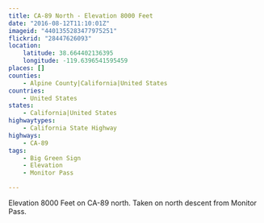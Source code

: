 ```yaml
---
title: CA-89 North - Elevation 8000 Feet
date: "2016-08-12T11:10:01Z"
imageid: "4401355283477975251"
flickrid: "28447626093"
location:
    latitude: 38.664402136395
    longitude: -119.6396541595459
places: []
counties:
    - Alpine County|California|United States
countries:
    - United States
states:
    - California|United States
highwaytypes:
    - California State Highway
highways:
    - CA-89
tags:
    - Big Green Sign
    - Elevation
    - Monitor Pass

---
```

Elevation 8000 Feet on CA-89 north.  Taken on north descent from Monitor Pass.